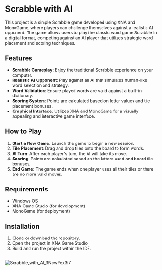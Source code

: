 # Scrabble with AI

This project is a simple Scrabble game developed using XNA and MonoGame, where players can challenge themselves against a realistic AI opponent. The game allows users to play the classic word game Scrabble in a digital format, competing against an AI player that utilizes strategic word placement and scoring techniques.

## Features

- **Scrabble Gameplay**: Enjoy the traditional Scrabble experience on your computer.
- **Realistic AI Opponent**: Play against an AI that simulates human-like word selection and strategy.
- **Word Validation**: Ensure played words are valid against a built-in dictionary.
- **Scoring System**: Points are calculated based on letter values and tile placement bonuses.
- **Graphical Interface**: Utilizes XNA and MonoGame for a visually appealing and interactive game interface.

## How to Play

1. **Start a New Game**: Launch the game to begin a new session.
2. **Tile Placement**: Drag and drop tiles onto the board to form words.
3. **AI Turn**: After each player's turn, the AI will take its move.
4. **Scoring**: Points are calculated based on the letters used and board tile bonuses.
5. **End Game**: The game ends when one player uses all their tiles or there are no more valid moves.

## Requirements

- Windows OS
- XNA Game Studio (for development)
- MonoGame (for deployment)

## Installation

1. Clone or download the repository.
2. Open the project in XNA Game Studio.
3. Build and run the project within the IDE.


##
![Scrabble_with_AI_3NcwPex3i7](https://github.com/gabrielvik/Wordfeud-AI/assets/24679989/7b1b131e-1963-4b90-a5fd-ede433eb0827)
